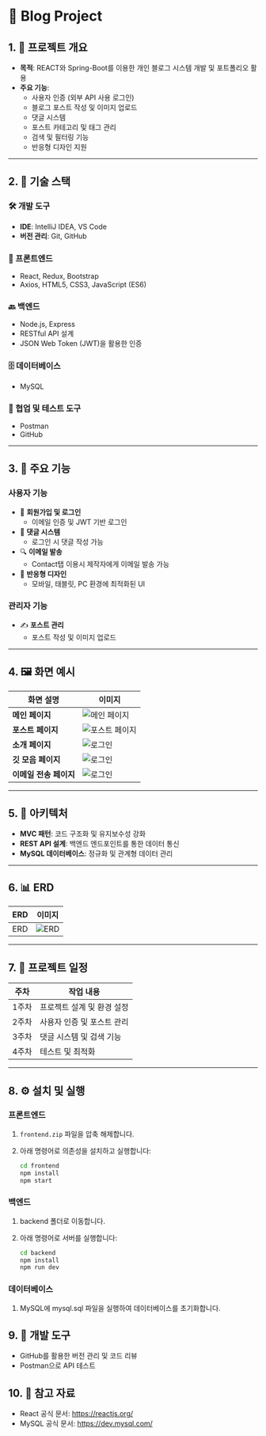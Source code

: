# 📝 Blog Project

## 1. 📖 프로젝트 개요

- **목적**: REACT와 Spring-Boot를 이용한 개인 블로그 시스템 개발 및 포트폴리오 활용
- **주요 기능**:
  - 사용자 인증 (외부 API 사용 로그인)
  - 블로그 포스트 작성 및 이미지 업로드
  - 댓글 시스템
  - 포스트 카테고리 및 태그 관리
  - 검색 및 필터링 기능
  - 반응형 디자인 지원

---

## 2. 🔧 기술 스택

### 🛠 개발 도구

- **IDE**: IntelliJ IDEA, VS Code
- **버전 관리**: Git, GitHub

### 🎨 프론트엔드

- React, Redux, Bootstrap
- Axios, HTML5, CSS3, JavaScript (ES6)

### 🔙 백엔드

- Node.js, Express
- RESTful API 설계
- JSON Web Token (JWT)을 활용한 인증

### 🗄 데이터베이스

- MySQL

### 🤝 협업 및 테스트 도구

- Postman
- GitHub

---

## 3. 📜 주요 기능

### 사용자 기능

- 🔑 **회원가입 및 로그인**
  - 이메일 인증 및 JWT 기반 로그인
- 💬 **댓글 시스템**
  - 로그인 시 댓글 작성 가능
- 🔍 **이메일 발송**
  - Contact탭 이용시 제작자에게 이메일 발송 가능
- 📱 **반응형 디자인**
  - 모바일, 태블릿, PC 환경에 최적화된 UI

### 관리자 기능

- ✍️ **포스트 관리**
  - 포스트 작성 및 이미지 업로드

---

## 4. 🖼️ 화면 예시

| 화면 설명      | 이미지                             |
| ------------- | --------------------------------- |
| **메인 페이지** | ![메인 페이지](./images/mainpage.PNG) |
| **포스트 페이지** | ![포스트 페이지](./images/postwrite.PNG) |
| **소개 페이지** | ![로그인](./images/about.PNG)    |
| **깃 모음 페이지** | ![로그인](./images/mygithub.PNG)    |
| **이메일 전송 페이지** | ![로그인](./images/contact.PNG)    |

---

## 5. 📐 아키텍처

- **MVC 패턴**: 코드 구조화 및 유지보수성 강화
- **REST API 설계**: 백엔드 엔드포인트를 통한 데이터 통신
- **MySQL 데이터베이스**: 정규화 및 관계형 데이터 관리

---

## 6. 📊 ERD

| ERD | 이미지 |
| --- | ------ |
| ERD | ![ERD](./images/erd.png) |

---

## 7. 📅 프로젝트 일정 <!-- 임시로 작성해놓음 수정해야함 -->

| 주차  | 작업 내용                     |
| ----- | --------------------------- |
| 1주차 | 프로젝트 설계 및 환경 설정   |
| 2주차 | 사용자 인증 및 포스트 관리   |
| 3주차 | 댓글 시스템 및 검색 기능     |
| 4주차 | 테스트 및 최적화            |

---

## 8. ⚙️ 설치 및 실행

### 프론트엔드

1. `frontend.zip` 파일을 압축 해제합니다.
2. 아래 명령어로 의존성을 설치하고 실행합니다:

   ```bash
   cd frontend
   npm install
   npm start

### 백엔드

1. backend 폴더로 이동합니다.
2. 아래 명령어로 서버를 실행합니다:

    ```bash
    cd backend
    npm install
    npm run dev

### 데이터베이스

1. MySQL에 mysql.sql 파일을 실행하여 데이터베이스를 초기화합니다.

## 9. 🤝 개발 도구

- GitHub를 활용한 버전 관리 및 코드 리뷰
- Postman으로 API 테스트

## 10. 📌 참고 자료

- React 공식 문서: https://reactjs.org/
- MySQL 공식 문서: https://dev.mysql.com/
